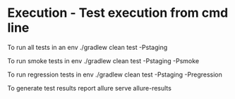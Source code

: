 # Execution - Test execution from cmd line

To run all tests in an env ./gradlew clean test -Pstaging

To run smoke tests in env ./gradlew clean test -Pstaging -Psmoke  

To run regression tests in env ./gradlew clean test -Pstaging -Pregression

To generate test results report allure serve allure-results
